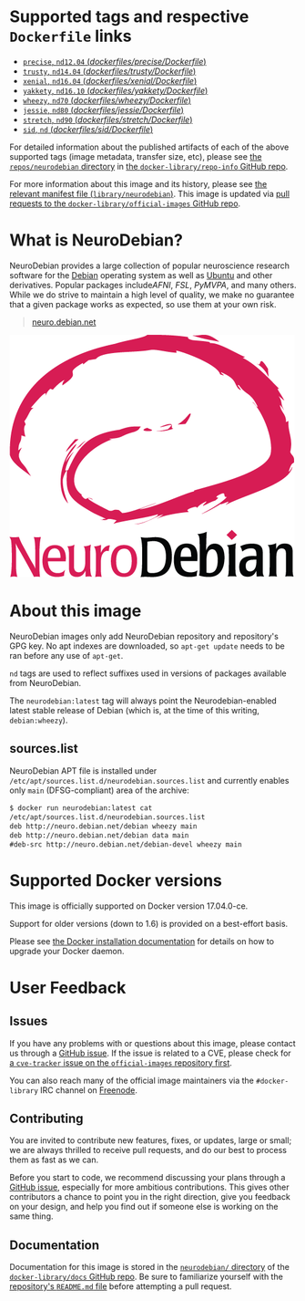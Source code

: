 <!--

********************************************************************************

WARNING:

    DO NOT EDIT "neurodebian/README.md"

    IT IS AUTO-GENERATED

    (from the other files in "neurodebian/" combined with a set of templates)

********************************************************************************

-->

# Supported tags and respective `Dockerfile` links

-	[`precise`, `nd12.04` (*dockerfiles/precise/Dockerfile*)](https://github.com/neurodebian/dockerfiles/blob/383ae2cf242d4737e813d42c402315c3a8cd4569/dockerfiles/precise/Dockerfile)
-	[`trusty`, `nd14.04` (*dockerfiles/trusty/Dockerfile*)](https://github.com/neurodebian/dockerfiles/blob/383ae2cf242d4737e813d42c402315c3a8cd4569/dockerfiles/trusty/Dockerfile)
-	[`xenial`, `nd16.04` (*dockerfiles/xenial/Dockerfile*)](https://github.com/neurodebian/dockerfiles/blob/383ae2cf242d4737e813d42c402315c3a8cd4569/dockerfiles/xenial/Dockerfile)
-	[`yakkety`, `nd16.10` (*dockerfiles/yakkety/Dockerfile*)](https://github.com/neurodebian/dockerfiles/blob/383ae2cf242d4737e813d42c402315c3a8cd4569/dockerfiles/yakkety/Dockerfile)
-	[`wheezy`, `nd70` (*dockerfiles/wheezy/Dockerfile*)](https://github.com/neurodebian/dockerfiles/blob/383ae2cf242d4737e813d42c402315c3a8cd4569/dockerfiles/wheezy/Dockerfile)
-	[`jessie`, `nd80` (*dockerfiles/jessie/Dockerfile*)](https://github.com/neurodebian/dockerfiles/blob/383ae2cf242d4737e813d42c402315c3a8cd4569/dockerfiles/jessie/Dockerfile)
-	[`stretch`, `nd90` (*dockerfiles/stretch/Dockerfile*)](https://github.com/neurodebian/dockerfiles/blob/383ae2cf242d4737e813d42c402315c3a8cd4569/dockerfiles/stretch/Dockerfile)
-	[`sid`, `nd` (*dockerfiles/sid/Dockerfile*)](https://github.com/neurodebian/dockerfiles/blob/383ae2cf242d4737e813d42c402315c3a8cd4569/dockerfiles/sid/Dockerfile)

For detailed information about the published artifacts of each of the above supported tags (image metadata, transfer size, etc), please see [the `repos/neurodebian` directory](https://github.com/docker-library/repo-info/blob/master/repos/neurodebian) in [the `docker-library/repo-info` GitHub repo](https://github.com/docker-library/repo-info).

For more information about this image and its history, please see [the relevant manifest file (`library/neurodebian`)](https://github.com/docker-library/official-images/blob/master/library/neurodebian). This image is updated via [pull requests to the `docker-library/official-images` GitHub repo](https://github.com/docker-library/official-images/pulls?q=label%3Alibrary%2Fneurodebian).

# What is NeuroDebian?

NeuroDebian provides a large collection of popular neuroscience research software for the [Debian](http://www.debian.org) operating system as well as [Ubuntu](http://www.ubuntu.com) and other derivatives. Popular packages include*AFNI*, *FSL*, *PyMVPA*, and many others. While we do strive to maintain a high level of quality, we make no guarantee that a given package works as expected, so use them at your own risk.

> [neuro.debian.net](http://neuro.debian.net/)

![logo](https://raw.githubusercontent.com/docker-library/docs/90ee9ce81aa27322936d7faf585ffc45b7def890/neurodebian/logo.png)

# About this image

NeuroDebian images only add NeuroDebian repository and repository's GPG key. No apt indexes are downloaded, so `apt-get update` needs to be ran before any use of `apt-get`.

`nd` tags are used to reflect suffixes used in versions of packages available from NeuroDebian.

The `neurodebian:latest` tag will always point the Neurodebian-enabled latest stable release of Debian (which is, at the time of this writing, `debian:wheezy`).

## sources.list

NeuroDebian APT file is installed under `/etc/apt/sources.list.d/neurodebian.sources.list` and currently enables only `main` (DFSG-compliant) area of the archive:

```console
$ docker run neurodebian:latest cat /etc/apt/sources.list.d/neurodebian.sources.list
deb http://neuro.debian.net/debian wheezy main
deb http://neuro.debian.net/debian data main
#deb-src http://neuro.debian.net/debian-devel wheezy main
```

# Supported Docker versions

This image is officially supported on Docker version 17.04.0-ce.

Support for older versions (down to 1.6) is provided on a best-effort basis.

Please see [the Docker installation documentation](https://docs.docker.com/installation/) for details on how to upgrade your Docker daemon.

# User Feedback

## Issues

If you have any problems with or questions about this image, please contact us through a [GitHub issue](https://github.com/neurodebian/dockerfiles/issues). If the issue is related to a CVE, please check for [a `cve-tracker` issue on the `official-images` repository first](https://github.com/docker-library/official-images/issues?q=label%3Acve-tracker).

You can also reach many of the official image maintainers via the `#docker-library` IRC channel on [Freenode](https://freenode.net).

## Contributing

You are invited to contribute new features, fixes, or updates, large or small; we are always thrilled to receive pull requests, and do our best to process them as fast as we can.

Before you start to code, we recommend discussing your plans through a [GitHub issue](https://github.com/neurodebian/dockerfiles/issues), especially for more ambitious contributions. This gives other contributors a chance to point you in the right direction, give you feedback on your design, and help you find out if someone else is working on the same thing.

## Documentation

Documentation for this image is stored in the [`neurodebian/` directory](https://github.com/docker-library/docs/tree/master/neurodebian) of the [`docker-library/docs` GitHub repo](https://github.com/docker-library/docs). Be sure to familiarize yourself with the [repository's `README.md` file](https://github.com/docker-library/docs/blob/master/README.md) before attempting a pull request.
